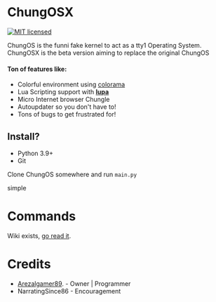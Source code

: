 # ChungOSX

[![MIT licensed](https://img.shields.io/badge/license-MIT-blue.svg)](https://raw.githubusercontent.com/Special-Rocket-Agents/ChungOS/master/LICENSE)

ChungOS is the <!--trashy codebase--> funni fake kernel to act as a tty1 Operating System.
ChungOSX is the beta version aiming to replace the original ChungOS
#### Ton of features like:
- Colorful environment using [colorama](https://pypi.org/project/colorama/)
- Lua Scripting support with __[lupa](https://pypi.org/project/lupa/)__
- Micro Internet browser Chungle
- Autoupdater so you don't have to!
- Tons of bugs to get frustrated for!


## Install?
- Python 3.9+
- Git

Clone ChungOS somewhere and run `main.py`

simple

# Commands
Wiki exists, [go read it](https://github.com/Special-Rocket-Agents/ChungOSX/wiki).

# Credits

- [Arezalgamer89](mailto:aradytfa@gmail.com"). - Owner | Programmer
- NarratingSince86 - Encouragement
